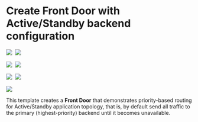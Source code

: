 # Create Front Door with Active/Standby backend configuration

<IMG SRC="https://azbotstorage.blob.core.windows.net/badges/201-front-door-priority-lb/PublicLastTestDate.svg" />&nbsp;
<IMG SRC="https://azbotstorage.blob.core.windows.net/badges/201-front-door-priority-lb/PublicDeployment.svg" />&nbsp;

<IMG SRC="https://azbotstorage.blob.core.windows.net/badges/201-front-door-priority-lb/FairfaxLastTestDate.svg" />&nbsp;
<IMG SRC="https://azbotstorage.blob.core.windows.net/badges/201-front-door-priority-lb/FairfaxDeployment.svg" />&nbsp;

<IMG SRC="https://azbotstorage.blob.core.windows.net/badges/201-front-door-priority-lb/BestPracticeResult.svg" />&nbsp;
<IMG SRC="https://azbotstorage.blob.core.windows.net/badges/201-front-door-priority-lb/CredScanResult.svg" />&nbsp;

<a href="https://portal.azure.com/#create/Microsoft.Template/uri/https%3A%2F%2Fraw.githubusercontent.com%2FAzure%2Fazure-quickstart-templates%2Fmaster%2F201-front-door-priority-lb%2Fazuredeploy.json" target="_blank">
    <img src="http://azuredeploy.net/deploybutton.png"/>
</a>

This template creates a **Front Door** that demonstrates priority-based routing for Active/Standby application topology, that is, by default send all traffic to the primary (highest-priority) backend until it becomes unavailable.
